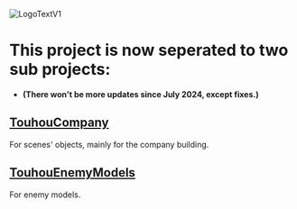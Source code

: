 ![LogoTextV1](https://github.com/BoredBean/TouhouCompany/assets/18239170/0450fd31-932d-4533-b27d-a26d5cb4a1f8)
# This project is now seperated to two sub projects:
* **(There won't be more updates since July 2024, except fixes.)**
## [TouhouCompany](https://github.com/BoredBean/TouhouCompany/tree/main/TouhouCompany)
For scenes' objects, mainly for the company building.
## [TouhouEnemyModels](https://github.com/BoredBean/TouhouCompany/tree/main/TouhouEnemyModels)
For enemy models.
